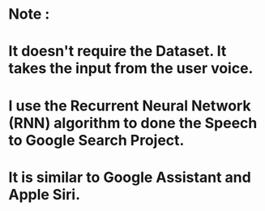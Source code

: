 # Note :
# It doesn't require the Dataset. It takes the input from the user voice.
# I use the Recurrent Neural Network (RNN) algorithm to done the Speech to Google Search Project.
# It is similar to Google Assistant and Apple Siri.
